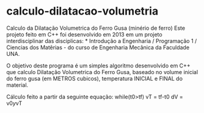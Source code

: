 # calculo-dilatacao-volumetria
Calculo da Dilatação Volumetrica do Ferro Gusa (minério de ferro)
Este projeto feito em C++ foi desenvolvido em 2013 em um projeto interdisciplinar das disciplicas: * Introdução a Engenharia / Programação 1 / Ciencias dos Matêrias - do curso de Engenharia Mecânica da Faculdade UNA.

O objetivo deste programa é um simples algoritmo desenvolvido em C++ que calculo Dilatação Volumetrica do Ferro Gusa, baseado no volume inicial do ferro gusa (em METROS cubicos), temperatura INICIAL e FINAL do material.

Cálculo feito a partir da seguinte equação:
while(t0>tf)
vT = tf-t0
dV = v0*y*vT
